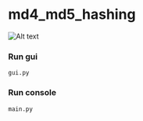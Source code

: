 # md4_md5_hashing

![Alt text](https://i.imgur.com/sGvtVSY.png)

### Run gui
`gui.py`

### Run console
`main.py`
